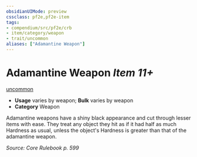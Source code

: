 ```yaml
---
obsidianUIMode: preview
cssclass: pf2e,pf2e-item
tags:
- compendium/src/pf2e/crb
- item/category/weapon
- trait/uncommon
aliases: ["Adamantine Weapon"]
---
```

# Adamantine Weapon *Item 11+*  
[uncommon](../../../rules/traits/uncommon.md)  

- **Usage** varies by weapon; **Bulk** varies by weapon
- **Category** Weapon

Adamantine weapons have a shiny black appearance and cut through lesser items with ease. They treat any object they hit as if it had half as much Hardness as usual, unless the object's Hardness is greater than that of the adamantine weapon.

*Source: Core Rulebook p. 599*